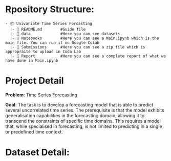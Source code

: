 
# Rpository Structure:
```
- 📦 Univariate Time Series Forcasting
  |- 📄 README.md        #Guide file
  |- 📂 data             #Here you can see datasets.
  |- 📂 Notebooks        #Here you can see a Main.ipynb which is the main file. You can run it on Google Colab
  |- 📂 Submissions      #Here you can see a zip file which is appropraite to upload in Coda Lab
  |- 📂 Report           #Here you can see a complete report of what we have done in Main.ipynb
```


# Project Detail

**Problem**: Time Series Forecasting

**Goal**: The task is to develop a forecasting model that is able to predict several uncorrelated time series. The prerequisite is that the model exhibits generalisation capabilities in the forecasting domain, allowing it to transcend the constraints of specific time domains. This requires a model that, while specialised in forecasting, is not limited to predicting in a single or predefined time context.

# Dataset Detail:






